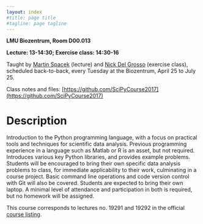 ```yaml
---
layout: index
#title: page title
#tagline: page tagline
---
```


**LMU Biozentrum, Room D00.013**

**Lecture: 13-14:30; Exercise class: 14:30-16**

Taught by [Martin Spacek](http://mspacek.github.io) (lecture) and [Nick Del
Grosso](https://github.com/neuroneuro15) (exercise class), scheduled back-to-back, every
Tuesday at the Biozentrum, April 25 to July 25.

Class notes and files: [https://github.com/SciPyCourse2017](https://github.com/SciPyCourse2017)

# Description

Introduction to the Python programming language, with a focus on practical tools and
techniques for scientific data analysis. Previous programming experience in a language such as
Matlab or R is an asset, but not required. Introduces various key Python libraries, and
provides example problems. Students will be encouraged to bring their own specific data
analysis problems to class, for immediate applicability to their work, culminating in a course
project. Basic command line operations and code version control with Git will also be covered.
Students are expected to bring their own laptop. A minimal level of attendance and
participation in both is required, but no homework will be assigned.

This course corresponds to lectures no. 19291 and 19292 in the official [course
listing](https://lsf.verwaltung.uni-muenchen.de/qisserver/rds?state=verpublish&status=init&vmfile=no&publishid=636766&moduleCall=webInfo&publishConfFile=webInfo&publishSubDir=veranstaltung).
